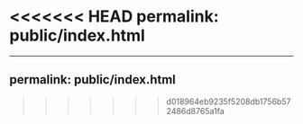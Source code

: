 <<<<<<< HEAD
permalink: public/index.html
=======
---
permalink: public/index.html
---
>>>>>>> d018964eb9235f5208db1756b572486d8765a1fa
